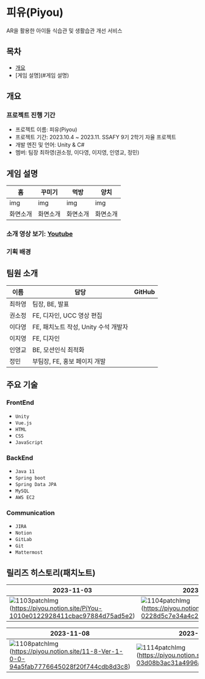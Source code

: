 # 피유(Piyou)

AR을 활용한 아이들 식습관 및 생활습관 개선 서비스

## 목차

- [개요](#개요)
- [게임 설명](#게임 설명)

## 개요

### 프로젝트 진행 기간

- 프로젝트 이름: 피유(Piyou)
- 프로젝트 기간: 2023.10.4 ~ 2023.11. SSAFY 9기 2학기 자율 프로젝트
- 개발 엔진 및 언어: Unity & C#
- 멤버: 팀장 최하영(권소정, 이다영, 이지영, 인영교, 정민)

## 게임 설명

| 홈       | 꾸미기   | 먹방     | 양치     |
| -------- | -------- | -------- | -------- |
| img      | img      | img      | img      |
| 화면소개 | 화면소개 | 화면소개 | 화면소개 |

### 소개 영상 보기: [Youtube]()

### 기획 배경

## 팀원 소개

| 이름   | 담당                                 | GitHub |
| ------ | ------------------------------------ | ------ |
| 최하영 | 팀장, BE, 발표                       |        |
| 권소정 | FE, 디자인, UCC 영상 편집            |        |
| 이다영 | FE, 패치노트 작성, Unity 수석 개발자 |        |
| 이지영 | FE, 디자인                           |        |
| 인영교 | BE, 모션인식 최적화                  |        |
| 정민   | 부팀장, FE, 홍보 페이지 개발         |        |

## 주요 기술

### **FrontEnd**

- `Unity`
- `Vue.js`
- `HTML`
- `CSS`
- `JavaScript`

### **BackEnd**

- `Java 11`
- `Spring boot`
- `Spring Data JPA`
- `MySQL`
- `AWS EC2`

### **Communication**

- `JIRA`
- `Notion`
- `GitLab`
- `Git`
- `Mattermost`

## 릴리즈 히스토리(패치노트)

| 2023-11-03                                                                                                                                                                              | 2023-11-04                                                                                                                                   | 2023-11-06                                                                                                                                         |
| --------------------------------------------------------------------------------------------------------------------------------------------------------------------------------------- | -------------------------------------------------------------------------------------------------------------------------------------------- | -------------------------------------------------------------------------------------------------------------------------------------------------- |
| ![1103patchImg](https://lab.ssafy.com/s09-final/S09P31B106/uploads/40c09c928b540369fe2314cc58fedc53/1103patchImg.png)(https://piyou.notion.site/PiYou-1010e0122928411cbac97884d75ad5e2) | ![1104patchImg](/uploads/a7214b3de6830599fbfa9419a4a6b4a1/1104patchImg.png)(https://piyou.notion.site/11-4-0228d5c7e34a4c2793dcbdb3a7c19fd9) | ![1106patchImg](/uploads/6aa1bbff399b413ca65df05e5d63ee9f/1106patchImg.png)(https://piyou.notion.site/11-6-PiYou-e47d18dfa28d4b0bae6b3609cf866463) |

| 2023-11-08                                                                                                                                             | 2023-11-14                                                                                                                                    | 2023-11-15                                                                                                                                              |
| ------------------------------------------------------------------------------------------------------------------------------------------------------ | --------------------------------------------------------------------------------------------------------------------------------------------- | ------------------------------------------------------------------------------------------------------------------------------------------------------- |
| ![1108patchImg](/uploads/772ac98327eaf22beb0ff0252bd1ff2c/1108patchImg.png)(https://piyou.notion.site/11-8-Ver-1-0-0-94a5fab7776645028f20f744cdb8d3c8) | ![1114patchImg](/uploads/97fbe570bf638cb309810dd0abbf5def/1114patchImg.png)(https://piyou.notion.site/11-14-03d08b3ac31a4996a258bcae275e0c94) | ![1115patchImg](/uploads/15fa302698b3ddaff695bf07acfa9fd8/1115patchImg.png)(https://piyou.notion.site/11-15-Ver-2-0-0-e820af624e7e496aa47da6bc7c85d362) |
